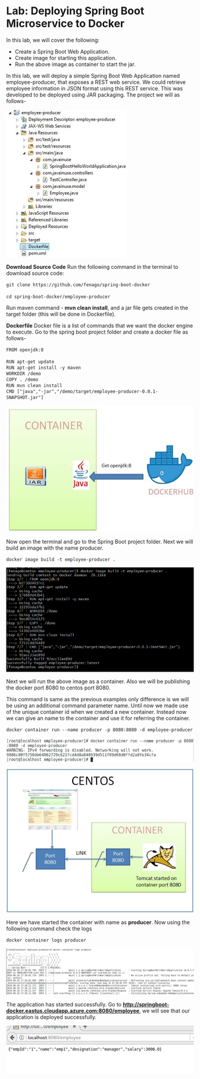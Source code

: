 Lab: Deploying Spring Boot Microservice to Docker
=================================================


In this lab, we will cover the following:

-   Create a Spring Boot Web Application.
-   Create image for starting this application.
-   Run the above image as container to start the jar.


In this lab, we will deploy a simple Spring Boot Web Application named
employee-producer, that exposes a REST web service. We could retrieve
employee information in JSON format using this REST service. This was
developed to be deployed using JAR packaging. The project we will as
follows-

![](./images/docker-war.jpg)

**Download Source Code**
Run the following command in the terminal to download source code:

```
git clone https://github.com/fenago/spring-boot-docker

cd spring-boot-docker/employee-producer
```

Run maven command - **mvn clean install**, and a jar file gets created in
the target folder (this will be done in Dockerfile).

**Dockerfile** Docker file is a list of commands that we want
the docker engine to execute. Go to the spring boot project folder and
create a docker file as follows-

```
FROM openjdk:8

RUN apt-get update
RUN apt-get install -y maven
WORKDIR /demo
COPY . /demo
RUN mvn clean install
CMD ["java","-jar","/demo/target/employee-producer-0.0.1-SNAPSHOT.jar"]
```

![](./images/docker-dockerhub.jpg)


Now open the terminal and go to the Spring Boot project folder.
Next we will build an image with the name producer.

```
docker image build -t employee-producer .
```

![](./images/docker-image-build.jpg)

Next we will run the above image as a container. Also we will be
publishing the docker port 8080 to centos port 8080.


This command is same as the previous examples only difference is we will
be using an additional command parameter name.
Until now we made use of the unique container id when we created a new
container. Instead now we can give an name to the container and use it
for referring the container.

```
docker container run --name producer -p 8080:8080 -d employee-producer
```

![](./images/docker-employee-build.jpg)

![](./images/docker-container-running2.jpg)

Here we have started the container with name as **producer**. Now using
the following command check the logs

```
docker container logs producer
```

![](./images/docker-container-running-logs.jpg)

The application has started successfully. Go to **http://springboot-docker.eastus.cloudapp.azure.com:8080/employee**, we will see that our application is deployed successfully.

![](./images/docker-boot-container-tomcat.jpg)
